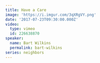 ```yaml
---
title: Have a Care
image: 'https://i.imgur.com/3qXRgVY.png'
date: '2017-07-23T09:30:00.000Z'
video:
  type: vimeo
  id: 226638870
speaker:
  name: Bart Wilkins
  permalink: bart-wilkins
series: neighbors
---
```


